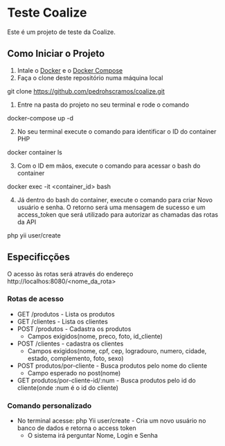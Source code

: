 # Teste Coalize

Este é um projeto de teste da Coalize.

## Como Iniciar o Projeto

1. Intale o [Docker](https://www.docker.com/) e o [Docker Compose](https://docs.docker.com/compose/)
2. Faça o clone deste repositório numa máquina local

git clone https://github.com/pedrohscramos/coalize.git

1. Entre na pasta do projeto no seu terminal e rode o comando 

docker-compose up -d

2. No seu terminal execute o comando para identificar o ID do container PHP

docker container ls

3. Com o ID em mãos, execute o comando para acessar o bash do container

docker exec -it <container_id> bash

4. Já dentro do bash do container, execute o comando para criar Novo usuário e senha. O retorno será uma mensagem de sucesso e um access_token que será utilizado para autorizar as chamadas das rotas da API

php yii user/create

## Especificções

O acesso às rotas será através do endereço http://localhos:8080/<nome_da_rota>

### Rotas de acesso

- GET /produtos - Lista os produtos
- GET /clientes - Lista os clientes
- POST /produtos - Cadastra os produtos
  - Campos exigidos(nome, preco, foto, id_cliente)
- POST /clientes - cadastra os clientes
  - Campos exigidos(nome, cpf, cep, logradouro, numero, cidade, estado, complemento, foto, sexo)
- POST produtos/por-cliente - Busca produtos pelo nome do cliente
  - Campo esperado no post(nome)
- GET produtos/por-cliente-id/:num - Busca produtos pelo id do cliente(onde :num é o id do cliente)

### Comando personalizado

- No terminal acesse: php Yii user/create  - Cria um novo usuário no banco de dados e retorna o access token
  - O sistema irá perguntar Nome, Login e Senha